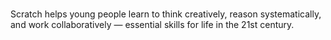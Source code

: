 ###

Scratch helps young people learn to think creatively, reason systematically, and work collaboratively — essential skills for life in the 21st century.

